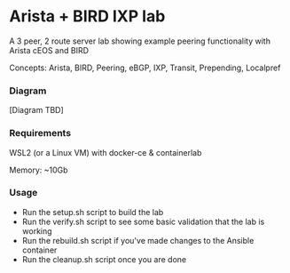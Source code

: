 # Arista + BIRD IXP lab
A 3 peer, 2 route server lab showing example peering functionality with Arista cEOS and BIRD

Concepts: Arista, BIRD, Peering, eBGP, IXP, Transit, Prepending, Localpref

### Diagram

[Diagram TBD]

### Requirements

WSL2 (or a Linux VM) with docker-ce & containerlab

Memory: ~10Gb

### Usage

- Run the setup.sh script to build the lab
- Run the verify.sh script to see some basic validation that the lab is working
- Run the rebuild.sh script if you've made changes to the Ansible container
- Run the cleanup.sh script once you are done